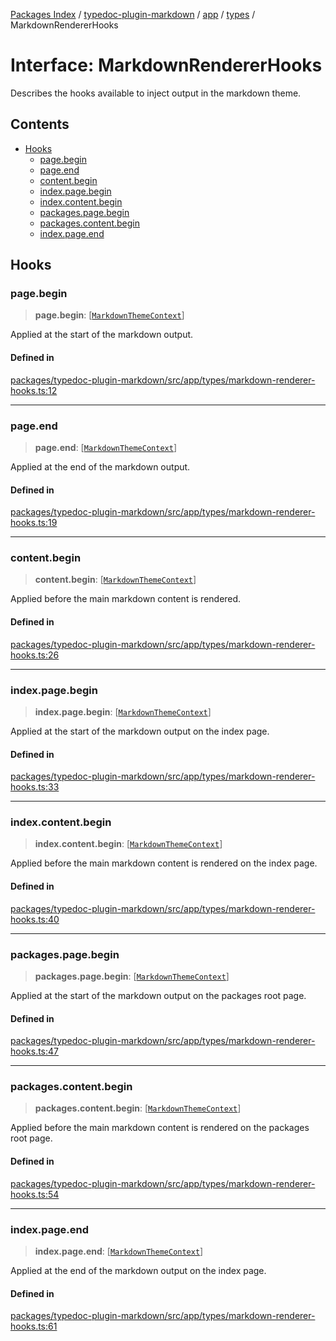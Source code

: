 [Packages Index](../../../../../README.md) / [typedoc-plugin-markdown](../../../../README.md) / [app](../../../README.md) / [types](../README.md) / MarkdownRendererHooks

# Interface: MarkdownRendererHooks

Describes the hooks available to inject output in the markdown theme.

## Contents

* [Hooks](#hooks)
  * [page.begin](#pagebegin)
  * [page.end](#pageend)
  * [content.begin](#contentbegin)
  * [index.page.begin](#indexpagebegin)
  * [index.content.begin](#indexcontentbegin)
  * [packages.page.begin](#packagespagebegin)
  * [packages.content.begin](#packagescontentbegin)
  * [index.page.end](#indexpageend)

## Hooks

### page.begin

> **page.begin**: \[[`MarkdownThemeContext`](../../../../theme/classes/MarkdownThemeContext.md)]

Applied at the start of the markdown output.

#### Defined in

[packages/typedoc-plugin-markdown/src/app/types/markdown-renderer-hooks.ts:12](https://github.com/typedoc2md/typedoc-plugin-markdown/blob/ca82c8abd3682b5495f6a7750ba0ce30ff4e4f1e/packages/typedoc-plugin-markdown/src/app/types/markdown-renderer-hooks.ts#L12)

***

### page.end

> **page.end**: \[[`MarkdownThemeContext`](../../../../theme/classes/MarkdownThemeContext.md)]

Applied at the end of the markdown output.

#### Defined in

[packages/typedoc-plugin-markdown/src/app/types/markdown-renderer-hooks.ts:19](https://github.com/typedoc2md/typedoc-plugin-markdown/blob/ca82c8abd3682b5495f6a7750ba0ce30ff4e4f1e/packages/typedoc-plugin-markdown/src/app/types/markdown-renderer-hooks.ts#L19)

***

### content.begin

> **content.begin**: \[[`MarkdownThemeContext`](../../../../theme/classes/MarkdownThemeContext.md)]

Applied before the main markdown content is rendered.

#### Defined in

[packages/typedoc-plugin-markdown/src/app/types/markdown-renderer-hooks.ts:26](https://github.com/typedoc2md/typedoc-plugin-markdown/blob/ca82c8abd3682b5495f6a7750ba0ce30ff4e4f1e/packages/typedoc-plugin-markdown/src/app/types/markdown-renderer-hooks.ts#L26)

***

### index.page.begin

> **index.page.begin**: \[[`MarkdownThemeContext`](../../../../theme/classes/MarkdownThemeContext.md)]

Applied at the start of the markdown output on the index page.

#### Defined in

[packages/typedoc-plugin-markdown/src/app/types/markdown-renderer-hooks.ts:33](https://github.com/typedoc2md/typedoc-plugin-markdown/blob/ca82c8abd3682b5495f6a7750ba0ce30ff4e4f1e/packages/typedoc-plugin-markdown/src/app/types/markdown-renderer-hooks.ts#L33)

***

### index.content.begin

> **index.content.begin**: \[[`MarkdownThemeContext`](../../../../theme/classes/MarkdownThemeContext.md)]

Applied before the main markdown content is rendered on the index page.

#### Defined in

[packages/typedoc-plugin-markdown/src/app/types/markdown-renderer-hooks.ts:40](https://github.com/typedoc2md/typedoc-plugin-markdown/blob/ca82c8abd3682b5495f6a7750ba0ce30ff4e4f1e/packages/typedoc-plugin-markdown/src/app/types/markdown-renderer-hooks.ts#L40)

***

### packages.page.begin

> **packages.page.begin**: \[[`MarkdownThemeContext`](../../../../theme/classes/MarkdownThemeContext.md)]

Applied at the start of the markdown output on the packages root page.

#### Defined in

[packages/typedoc-plugin-markdown/src/app/types/markdown-renderer-hooks.ts:47](https://github.com/typedoc2md/typedoc-plugin-markdown/blob/ca82c8abd3682b5495f6a7750ba0ce30ff4e4f1e/packages/typedoc-plugin-markdown/src/app/types/markdown-renderer-hooks.ts#L47)

***

### packages.content.begin

> **packages.content.begin**: \[[`MarkdownThemeContext`](../../../../theme/classes/MarkdownThemeContext.md)]

Applied before the main markdown content is rendered on the packages root page.

#### Defined in

[packages/typedoc-plugin-markdown/src/app/types/markdown-renderer-hooks.ts:54](https://github.com/typedoc2md/typedoc-plugin-markdown/blob/ca82c8abd3682b5495f6a7750ba0ce30ff4e4f1e/packages/typedoc-plugin-markdown/src/app/types/markdown-renderer-hooks.ts#L54)

***

### index.page.end

> **index.page.end**: \[[`MarkdownThemeContext`](../../../../theme/classes/MarkdownThemeContext.md)]

Applied at the end of the markdown output on the index page.

#### Defined in

[packages/typedoc-plugin-markdown/src/app/types/markdown-renderer-hooks.ts:61](https://github.com/typedoc2md/typedoc-plugin-markdown/blob/ca82c8abd3682b5495f6a7750ba0ce30ff4e4f1e/packages/typedoc-plugin-markdown/src/app/types/markdown-renderer-hooks.ts#L61)
